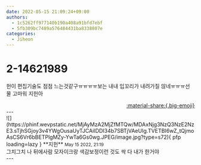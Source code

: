 ```yaml
---
date: 2022-05-15 21:09:24+09:00
authors:
  - 1c5262ff977140b190a408a91bfd7ebf
  - 5fb309bc7489a576484431ba8338807e
categories:
  - Jiheon
---
```


# 2-14621989

<div class="post-container" markdown="1">
<div class="content-container md-sidebar__scrollwrap" markdown="1">

헌이 편집기술도 점점 느는것같구ㅠㅠㅠㅠ보는 내내 입꼬리가 내려가질 않네ㅠㅠㅠ선물 고마워 지헌아

</div>
</div>

<div style="text-align: right;" markdown="1">
<a href="https://weverse.io/fromis9/fanpost/2-14621989" style="text-align: right;">:material-share:{.big-emoji}</a>
</div>
---

<div class="comments-container md-sidebar__scrollwrap" markdown="1">
<div class="comment" markdown="1">
<div class='id-container' markdown="1">
![](https://phinf.wevpstatic.net/MjAyMzA2MjZfMTQw/MDAxNjg3NzQ3NzE2NzE3.sTjhSGjoy3v4YWgOusaUyTJCAiIDDI34b7SBTjVAeUIg.TVETBI6wZ_tQjmoAsCS6Vr6bBETPlgMZy-YwTa6Gs0wg.JPEG/image.jpg?type=s72){ pfp loading=lazy }
**<span class="artist">지헌</span>** <small>May 15 2022, 21:19</small><br>
</div>
<div class='comment-body' markdown="1">
그치그치 나 뒤에사람 모자이크랑 색감보정이런 것도 싹 다 내가 한거야
</div>
</div>
</div>
---
